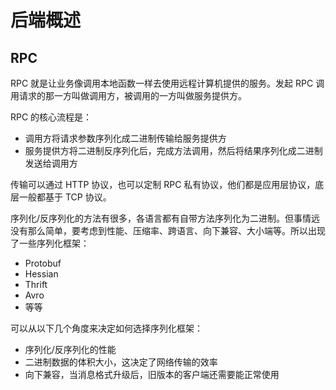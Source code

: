 # 后端概述

## RPC
RPC 就是让业务像调用本地函数一样去使用远程计算机提供的服务。发起 RPC 调用请求的那一方叫做调用方，被调用的一方叫做服务提供方。

RPC 的核心流程是：
- 调用方将请求参数序列化成二进制传输给服务提供方
- 服务提供方将二进制反序列化后，完成方法调用，然后将结果序列化成二进制发送给调用方

传输可以通过 HTTP 协议，也可以定制 RPC 私有协议，他们都是应用层协议，底层一般都基于 TCP 协议。

序列化/反序列化的方法有很多，各语言都有自带方法序列化为二进制。但事情远没有那么简单，要考虑到性能、压缩率、跨语言、向下兼容、大小端等。所以出现了一些序列化框架：
- Protobuf
- Hessian
- Thrift
- Avro
- 等等

可以从以下几个角度来决定如何选择序列化框架：
- 序列化/反序列化的性能
- 二进制数据的体积大小，这决定了网络传输的效率
- 向下兼容，当消息格式升级后，旧版本的客户端还需要能正常使用
